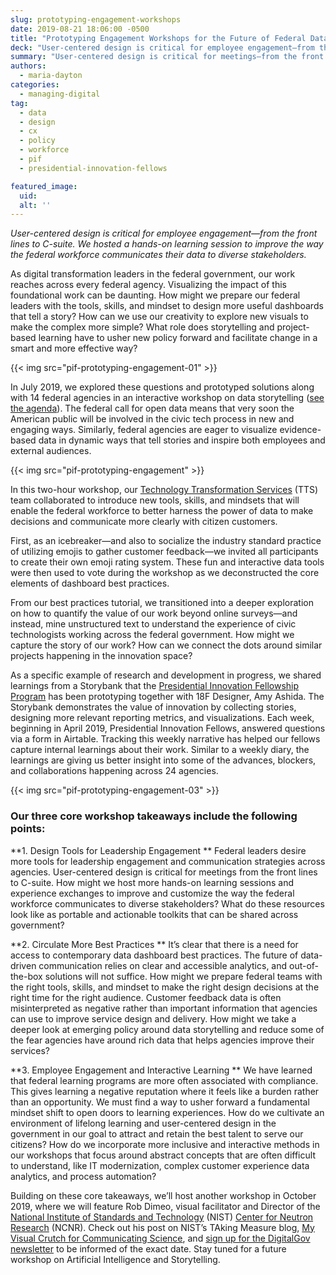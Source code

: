 ```yaml
---
slug: prototyping-engagement-workshops
date: 2019-08-21 18:06:00 -0500
title: "Prototyping Engagement Workshops for the Future of Federal Data, Dashboards, and Storytelling"
deck: "User-centered design is critical for employee engagement—from the front lines to C-suite."
summary: "User-centered design is critical for meetings—from the front lines to C-suite&#46; How might we host more hands-on learning sessions and experience exchanges to improve and customize the way the federal workforce communicates to diverse stakeholders&#63;"
authors:
  - maria-dayton
categories:
  - managing-digital
tag:
  - data
  - design
  - cx
  - policy
  - workforce
  - pif
  - presidential-innovation-fellows

featured_image:
  uid:
  alt: ''
---
```



_User-centered design is critical for employee engagement—from the front lines to C-suite. We hosted a hands-on learning session to improve the way the federal workforce communicates their data to diverse stakeholders._

As digital transformation leaders in the federal government, our work reaches across every federal agency. Visualizing the impact of this foundational work can be daunting. How might we prepare our federal leaders with the tools, skills, and mindset to design more useful dashboards that tell a story? How can we use our creativity to explore new visuals to make the complex more simple? What role does storytelling and  project-based learning have to usher new policy forward and facilitate change in a smart and more effective way?

{{< img src="pif-prototyping-engagement-01" >}}


In July 2019, we explored these questions and prototyped solutions along with 14 federal agencies in an interactive workshop on data storytelling ([see the agenda](https://digital.gov/event/2019/07/09/data-storytelling-with-presidential-innovation-fellows/)). The federal call for open data means that very soon the American public will be involved in the civic tech process in new and engaging ways. Similarly, federal agencies are eager to visualize evidence-based data in dynamic ways that tell stories and inspire both employees and external audiences.

{{< img src="pif-prototyping-engagement" >}}

In this two-hour workshop, our [Technology Transformation Services](https://www.gsa.gov/tts) (TTS) team collaborated to introduce new tools, skills, and mindsets that will enable the federal workforce to better harness the power of data to make decisions and communicate more clearly with citizen customers.

First, as an icebreaker—and also to socialize the industry standard practice of utilizing emojis to gather customer feedback—we invited all participants to create their own emoji rating system. These fun and interactive data tools were then used to vote during the workshop as we deconstructed the core elements of dashboard best practices.

From our best practices tutorial, we transitioned into a deeper exploration on how to quantify the value of our work beyond online surveys—and instead, mine unstructured text to understand the experience of civic technologists working across the federal government. How might we capture the story of our work? How can we connect the dots around similar projects happening in the innovation space?

As a specific example of research and development in progress, we shared learnings from a Storybank that the [Presidential Innovation Fellowship Program](https://presidentialinnovationfellows.gov/) has been prototyping together with 18F Designer, Amy Ashida. The Storybank demonstrates the value of innovation by collecting stories, designing more relevant reporting metrics, and visualizations. Each week, beginning in April 2019, Presidential Innovation Fellows, answered questions via a form in Airtable. Tracking this weekly narrative has helped our fellows capture internal learnings about their work. Similar to a weekly diary, the learnings are giving us better insight into some of the advances, blockers, and collaborations happening across 24 agencies.

{{< img src="pif-prototyping-engagement-03" >}}

### Our three core workshop takeaways include the following points:

**1. Design Tools for Leadership Engagement  **
Federal leaders desire more tools for leadership engagement and communication strategies across agencies. User-centered design is critical for meetings from the front lines to C-suite. How might we host more hands-on learning sessions and experience exchanges to improve and customize the way the federal workforce communicates to diverse stakeholders? What do these resources look like as portable and actionable toolkits that can be shared across government?


**2. Circulate More Best Practices **
It’s clear that there is a need for access to contemporary data dashboard best practices. The future of data-driven communication relies on clear and accessible analytics, and out-of-the-box solutions will not suffice. How might we prepare federal teams with the right tools, skills, and mindset to make the right design decisions at the right time for the right audience. Customer feedback data is often misinterpreted as negative rather than important information that agencies can use to improve service design and delivery. How might we take a deeper look at emerging policy around data storytelling and reduce some of the fear agencies have around rich data that helps agencies improve their services?

**3. Employee Engagement and Interactive Learning  **
We have learned that federal learning programs are more often associated with compliance. This gives learning a negative reputation where it feels like a burden rather than an opportunity. We must find a way to usher forward a fundamental mindset shift to open doors to learning experiences. How do we cultivate an environment of lifelong learning and user-centered design in the government in our goal to attract and retain the best talent to serve our citizens? How do we incorporate more inclusive and interactive methods in our workshops that focus around abstract concepts that are often difficult to understand, like IT modernization, complex customer experience data analytics, and process automation?


Building on these core takeaways, we’ll host another workshop in October 2019, where we will feature Rob Dimeo, visual facilitator and Director of the [National Institute of Standards and Technology](https://www.nist.gov/) (NIST) [Center for Neutron Research](https://www.nist.gov/ncnr) (NCNR). Check out his post on NIST’s TAking Measure blog, [My Visual Crutch for Communicating Science](https://www.nist.gov/blogs/taking-measure/my-visual-crutch-communicating-science-0), and [sign up for the DigitalGov newsletter](https://digital.gov/about/subscribe/) to be informed of the exact date. Stay tuned for a future workshop on Artificial Intelligence and Storytelling.
